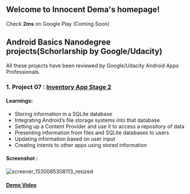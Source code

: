 ## Welcome to Innocent Dema's homepage!

Check **2ms** on Google Play (Coming Soon)

## Android Basics Nanodegree projects(Schorlarship by Google/Udacity)

All these projects have been reviewed by Google/Udacity Android Apps Professionals.

### 1. Project 07 : [Inventory App Stage 2](https://github.com/angwandi/Books) 

#### Learnings: 

* Storing information in a SQLite database
* Integrating Android’s file storage systems into that database
* Setting up a Content Provider and use it to access a repository of data
* Presenting information from files and SQLite databases to users
* Updating information based on user input
* Creating intents to other apps using stored information

#### Screenshot :

![screener_1530085308113_resized](https://user-images.githubusercontent.com/31923567/42059698-3b03a3e2-7b1c-11e8-9bd5-255534bab5d5.png)

#### [Demo Video](https://www.youtube.com/watch?v=JlT3Z2kI5RE&t=4s)

